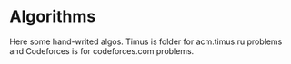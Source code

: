 # Algorithms

Here some hand-writed algos. Timus is folder for acm.timus.ru problems and Codeforces is for codeforces.com problems.

